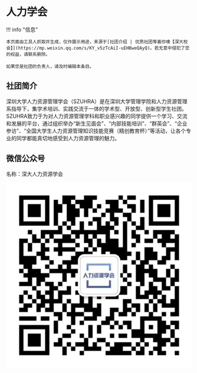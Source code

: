 # 人力学会

!!! info "信息"

    本页面由工具人抓取并生成，仅作展示用途，来源于[社团介绍 | 优质社团等着你噢【深大校会】](https://mp.weixin.qq.com/s/KY_v5zTcAiI-uEHBweQAyQ)。若无意中侵犯了您的权益，请联系删除。
    
    如果您是社团的负责人，请及时编辑本条目。

## 社团简介
深圳大学人力资源管理学会（SZUHRA）是在深圳大学管理学院和人力资源管理系指导下，集学术培训、实践交流于一体的学术型、开放型、创新型学生社团。SZUHRA致力于为对人力资源管理学科和职业感兴趣的同学提供一个学习、交流和发展的平台，通过组织举办“新生见面会”、“内部技能培训”、“群英会”、“企业参访”、“全国大学生人力资源管理知识技能竞赛（精创教育杯）”等活动，让各个专业的同学都能真切地感受到人力资源管理的魅力。

## 微信公众号
名称：深大人力资源学会

![微信公众号二维码](./qrcode.png)
